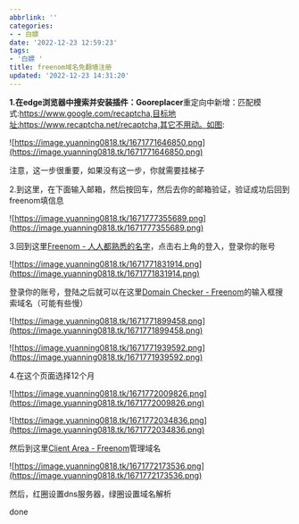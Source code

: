 ```yaml
---
abbrlink: ''
categories:
- - 白嫖
date: '2022-12-23 12:59:23'
tags:
- '白嫖 '
title: freenom域名免翻墙注册
updated: '2022-12-23 14:31:20'
---
```

**1.在edge浏览器中搜索并安装插件：Gooreplacer**重定向中新增：匹配模式:https://www.google.com/recaptcha,目标地址:https://www.recaptcha.net/recaptcha,其它不用动。如图:

![https://image.yuanning0818.tk/1671771646850.png](https://image.yuanning0818.tk/1671771646850.png)

注意，这一步很重要，如果没有这一步，你就需要挂梯子

2.到这里，在下面输入邮箱，然后按回车，然后去你的邮箱验证，验证成功后回到freenom填信息


 ![https://image.yuanning0818.tk/1671777355689.png](https://image.yuanning0818.tk/1671777355689.png)

3.回到这里[Freenom - 人人都熟悉的名字](https://www.freenom.com/zh/index.html?lang=zh)，点击右上角的登入，登录你的账号

![https://image.yuanning0818.tk/1671771831914.png](https://image.yuanning0818.tk/1671771831914.png)

登录你的账号，登陆之后就可以在这里[Domain Checker - Freenom](https://my.freenom.com/domains.php)的输入框搜索域名（可能有些慢）

![https://image.yuanning0818.tk/1671771899458.png](https://image.yuanning0818.tk/1671771899458.png)

![https://image.yuanning0818.tk/1671771939592.png](https://image.yuanning0818.tk/1671771939592.png)

4.在这个页面选择12个月

![https://image.yuanning0818.tk/1671772009826.png](https://image.yuanning0818.tk/1671772009826.png)

![https://image.yuanning0818.tk/1671772034836.png](https://image.yuanning0818.tk/1671772034836.png)

然后到这里[Client Area - Freenom](https://my.freenom.com/clientarea.php?action=domains)管理域名

![https://image.yuanning0818.tk/1671772173536.png](https://image.yuanning0818.tk/1671772173536.png)

然后，红圈设置dns服务器，绿圈设置域名解析

done
